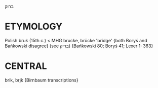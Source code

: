 ברוק

ETYMOLOGY
===========
Polish bruk (15th c.) < MHG brucke, brücke 'bridge' {both Boryś and Bańkowski disagree} (see בריק)
{Bańkowski 80; Boryś 41; Lexer 1: 363}

CENTRAL
========

brik, brjk {Birnbaum transcriptions}